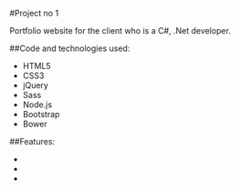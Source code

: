 #Project no 1

Portfolio website for the client who is a C#, .Net developer.

##Code and technologies used:

* HTML5
* CSS3
* jQuery
* Sass
* Node.js
* Bootstrap
* Bower


##Features:

* 
* 
* 




